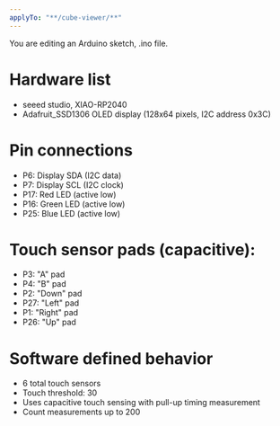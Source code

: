 ```yaml
---
applyTo: "**/cube-viewer/**"
---
```


You are editing an Arduino sketch, .ino file.

# Hardware list

- seeed studio, XIAO-RP2040
- Adafruit_SSD1306 OLED display (128x64 pixels, I2C address 0x3C)

# Pin connections

- P6: Display SDA (I2C data)
- P7: Display SCL (I2C clock)
- P17: Red LED (active low)
- P16: Green LED (active low)
- P25: Blue LED (active low)

# Touch sensor pads (capacitive):

- P3: "A" pad
- P4: "B" pad
- P2: "Down" pad
- P27: "Left" pad
- P1: "Right" pad
- P26: "Up" pad

# Software defined behavior

- 6 total touch sensors
- Touch threshold: 30
- Uses capacitive touch sensing with pull-up timing measurement
- Count measurements up to 200
